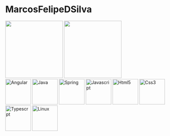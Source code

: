 # MarcosFelipeDSilva

<div>
<img height="180em" src="https://github-readme-stats.vercel.app/api?username=MarcosFelipeDSilva&theme=algolia&show_icons=true"/>
<img height="180em" src="https://github-readme-stats.vercel.app/api/top-langs/?username=MarcosFelipeDSilva&theme=algolia&show_icons=true&layout=compact"/>
</div>
<div>
<img src="https://cdn.jsdelivr.net/gh/devicons/devicon/icons/angularjs/angularjs-original.svg" alt="Angular" widtf="80" height="80"></img>
<img src="https://cdn.jsdelivr.net/gh/devicons/devicon/icons/java/java-original-wordmark.svg" alt="Java" widtf="80" height="80"></img>
<img src="https://cdn.jsdelivr.net/gh/devicons/devicon/icons/spring/spring-original-wordmark.svg" alt="Spring" widtf="80" height="80"></img>
<img src="https://cdn.jsdelivr.net/gh/devicons/devicon/icons/javascript/javascript-original.svg" alt="Javascript" widtf="80" height="80"></img>
<img src="https://cdn.jsdelivr.net/gh/devicons/devicon/icons/html5/html5-original-wordmark.svg" alt="Html5" widtf="80" height="80"></img>
<img src="https://cdn.jsdelivr.net/gh/devicons/devicon/icons/css3/css3-original-wordmark.svg" alt="Css3" widtf="80" height="80"></img>
<img src="https://cdn.jsdelivr.net/gh/devicons/devicon/icons/typescript/typescript-original.svg" alt="Typescrpt" widtf="80" height="80"></img>
<img src="https://cdn.jsdelivr.net/gh/devicons/devicon/icons/linux/linux-original.svg" alt="Linux" widtf="80" height="80"></img>
</div>

